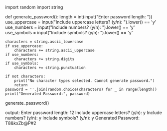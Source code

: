import random
import string

def generate_password():
    length = int(input("Enter password length: "))
    use_uppercase = input("Include uppercase letters? (y/n): ").lower() == 'y'
    use_numbers = input("Include numbers? (y/n): ").lower() == 'y'
    use_symbols = input("Include symbols? (y/n): ").lower() == 'y'

    characters = string.ascii_lowercase
    if use_uppercase:
        characters += string.ascii_uppercase
    if use_numbers:
        characters += string.digits
    if use_symbols:
        characters += string.punctuation

    if not characters:
        print("No character types selected. Cannot generate password.")
        return
    password = ''.join(random.choice(characters) for _ in range(length))
    print("Generated Password:", password)
generate_password()

output:
Enter password length: 12
Include uppercase letters? (y/n): y
Include numbers? (y/n): y
Include symbols? (y/n): y
Generated Password: T8&kxZb@P#2
